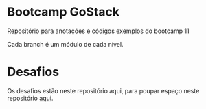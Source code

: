# Bootcamp GoStack

Repositório para anotações e códigos exemplos do bootcamp 11

Cada branch é um módulo de cada nível.

# Desafios

Os desafios estão neste repositório aqui, para poupar espaço neste repositório [aqui](https://github.com/williamtorres1/desafios-gostack11).